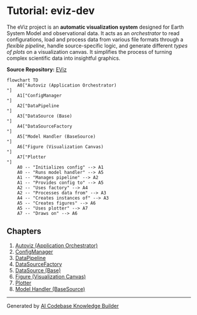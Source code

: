 # Tutorial: eviz-dev

The eViz project is an **automatic visualization system** designed for Earth System Model and
observational data. It acts as an *orchestrator* to read configurations, load and
process data from various file formats through a *flexible pipeline*, handle
source-specific logic, and generate different *types of plots* on a visualization canvas.
It simplifies the process of turning complex scientific data into insightful graphics.


**Source Repository:** [EViz](https://github.com/cacruz/eviz-dev)

```{mermaid}
flowchart TD
    A0["Autoviz (Application Orchestrator)
"]
    A1["ConfigManager
"]
    A2["DataPipeline
"]
    A3["DataSource (Base)
"]
    A4["DataSourceFactory
"]
    A5["Model Handler (BaseSource)
"]
    A6["Figure (Visualization Canvas)
"]
    A7["Plotter
"]
    A0 -- "Initializes config" --> A1
    A0 -- "Runs model handler" --> A5
    A1 -- "Manages pipeline" --> A2
    A1 -- "Provides config to" --> A5
    A2 -- "Uses factory" --> A4
    A2 -- "Processes data from" --> A3
    A4 -- "Creates instances of" --> A3
    A5 -- "Creates figures" --> A6
    A5 -- "Uses plotter" --> A7
    A7 -- "Draws on" --> A6
```

## Chapters

1. [Autoviz (Application Orchestrator)
](01_autoviz__application_orchestrator__.md)
2. [ConfigManager
](02_configmanager_.md)
3. [DataPipeline
](03_datapipeline_.md)
4. [DataSourceFactory
](04_datasourcefactory_.md)
5. [DataSource (Base)
](05_datasource__base__.md)
6. [Figure (Visualization Canvas)
](06_figure__visualization_canvas__.md)
7. [Plotter
](07_plotter_.md)
8. [Model Handler (BaseSource)
](08_model_handler__abstractroot__.md)


---

Generated by [AI Codebase Knowledge Builder](https://github.com/The-Pocket/Tutorial-Codebase-Knowledge)